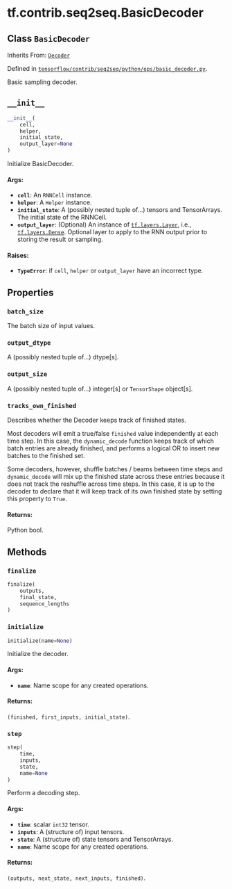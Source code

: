 <div itemscope itemtype="http://developers.google.com/ReferenceObject">
<meta itemprop="name" content="tf.contrib.seq2seq.BasicDecoder" />
<meta itemprop="path" content="Stable" />
<meta itemprop="property" content="batch_size"/>
<meta itemprop="property" content="output_dtype"/>
<meta itemprop="property" content="output_size"/>
<meta itemprop="property" content="tracks_own_finished"/>
<meta itemprop="property" content="__init__"/>
<meta itemprop="property" content="finalize"/>
<meta itemprop="property" content="initialize"/>
<meta itemprop="property" content="step"/>
</div>

# tf.contrib.seq2seq.BasicDecoder

## Class `BasicDecoder`

Inherits From: [`Decoder`](../../../tf/contrib/seq2seq/Decoder.md)



Defined in [`tensorflow/contrib/seq2seq/python/ops/basic_decoder.py`](/code/stable/tensorflow/contrib/seq2seq/python/ops/basic_decoder.py).

Basic sampling decoder.

<h2 id="__init__"><code>__init__</code></h2>

``` python
__init__(
    cell,
    helper,
    initial_state,
    output_layer=None
)
```

Initialize BasicDecoder.

#### Args:

* <b>`cell`</b>: An `RNNCell` instance.
* <b>`helper`</b>: A `Helper` instance.
* <b>`initial_state`</b>: A (possibly nested tuple of...) tensors and TensorArrays.
    The initial state of the RNNCell.
* <b>`output_layer`</b>: (Optional) An instance of <a href="../../../tf/layers/Layer.md"><code>tf.layers.Layer</code></a>, i.e.,
    <a href="../../../tf/layers/Dense.md"><code>tf.layers.Dense</code></a>. Optional layer to apply to the RNN output prior
    to storing the result or sampling.


#### Raises:

* <b>`TypeError`</b>: if `cell`, `helper` or `output_layer` have an incorrect type.



## Properties

<h3 id="batch_size"><code>batch_size</code></h3>

The batch size of input values.

<h3 id="output_dtype"><code>output_dtype</code></h3>

A (possibly nested tuple of...) dtype[s].

<h3 id="output_size"><code>output_size</code></h3>

A (possibly nested tuple of...) integer[s] or `TensorShape` object[s].

<h3 id="tracks_own_finished"><code>tracks_own_finished</code></h3>

Describes whether the Decoder keeps track of finished states.

Most decoders will emit a true/false `finished` value independently
at each time step.  In this case, the `dynamic_decode` function keeps track
of which batch entries are already finished, and performs a logical OR to
insert new batches to the finished set.

Some decoders, however, shuffle batches / beams between time steps and
`dynamic_decode` will mix up the finished state across these entries because
it does not track the reshuffle across time steps.  In this case, it is
up to the decoder to declare that it will keep track of its own finished
state by setting this property to `True`.

#### Returns:

Python bool.



## Methods

<h3 id="finalize"><code>finalize</code></h3>

``` python
finalize(
    outputs,
    final_state,
    sequence_lengths
)
```



<h3 id="initialize"><code>initialize</code></h3>

``` python
initialize(name=None)
```

Initialize the decoder.

#### Args:

* <b>`name`</b>: Name scope for any created operations.


#### Returns:

`(finished, first_inputs, initial_state)`.

<h3 id="step"><code>step</code></h3>

``` python
step(
    time,
    inputs,
    state,
    name=None
)
```

Perform a decoding step.

#### Args:

* <b>`time`</b>: scalar `int32` tensor.
* <b>`inputs`</b>: A (structure of) input tensors.
* <b>`state`</b>: A (structure of) state tensors and TensorArrays.
* <b>`name`</b>: Name scope for any created operations.


#### Returns:

`(outputs, next_state, next_inputs, finished)`.



